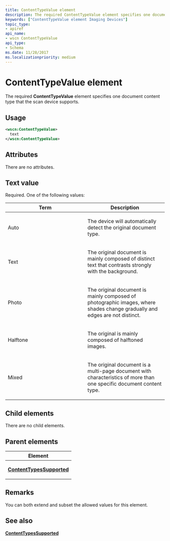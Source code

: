 ```yaml
---
title: ContentTypeValue element
description: The required ContentTypeValue element specifies one document content type that the scan device supports.
keywords: ["ContentTypeValue element Imaging Devices"]
topic_type:
- apiref
api_name:
- wscn ContentTypeValue
api_type:
- Schema
ms.date: 11/28/2017
ms.localizationpriority: medium
---
```


# ContentTypeValue element


The required **ContentTypeValue** element specifies one document content type that the scan device supports.

## Usage

```xml
<wscn:ContentTypeValue>
  text
</wscn:ContentTypeValue>
```

## Attributes

There are no attributes.

## Text value

Required. One of the following values:

<table>
<colgroup>
<col width="50%" />
<col width="50%" />
</colgroup>
<thead>
<tr class="header">
<th>Term</th>
<th>Description</th>
</tr>
</thead>
<tbody>
<tr class="odd">
<td><p><span id="Auto_"></span><span id="auto_"></span><span id="AUTO_"></span>Auto</p></td>
<td><p>The device will automatically detect the original document type.</p></td>
</tr>
<tr class="even">
<td><p><span id="Text_"></span><span id="text_"></span><span id="TEXT_"></span>Text</p></td>
<td><p>The original document is mainly composed of distinct text that contrasts strongly with the background.</p></td>
</tr>
<tr class="odd">
<td><p><span id="Photo_"></span><span id="photo_"></span><span id="PHOTO_"></span>Photo</p></td>
<td><p>The original document is mainly composed of photographic images, where shades change gradually and edges are not distinct.</p></td>
</tr>
<tr class="even">
<td><p><span id="Halftone_"></span><span id="halftone_"></span><span id="HALFTONE_"></span>Halftone</p></td>
<td><p>The original is mainly composed of halftoned images.</p></td>
</tr>
<tr class="odd">
<td><p><span id="Mixed_"></span><span id="mixed_"></span><span id="MIXED_"></span>Mixed</p></td>
<td><p>The original document is a multi-page document with characteristics of more than one specific document content type.</p></td>
</tr>
</tbody>
</table>

 

## Child elements


There are no child elements.

## Parent elements


<table>
<colgroup>
<col width="100%" />
</colgroup>
<thead>
<tr class="header">
<th>Element</th>
</tr>
</thead>
<tbody>
<tr class="odd">
<td><p><a href="contenttypessupported.md" data-raw-source="[&lt;strong&gt;ContentTypesSupported&lt;/strong&gt;](contenttypessupported.md)"><strong>ContentTypesSupported</strong></a></p></td>
</tr>
</tbody>
</table>

## Remarks

You can both extend and subset the allowed values for this element.

## See also


[**ContentTypesSupported**](contenttypessupported.md)

 

 






